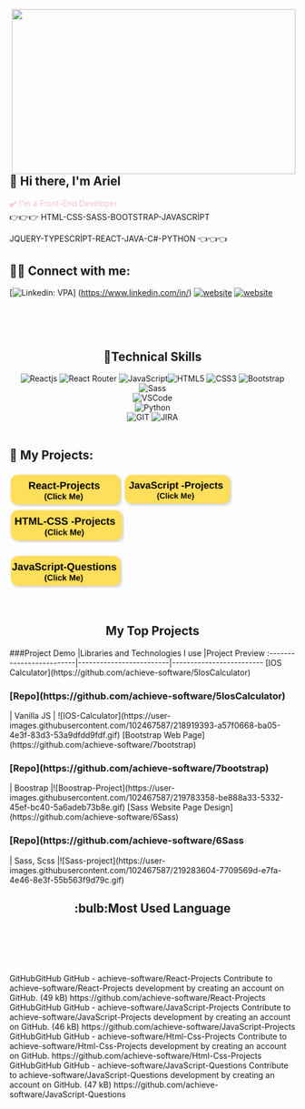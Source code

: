 <img src="https://media.giphy.com/media/qgQUggAC3Pfv687qPC/giphy.gif" align="right" width="500" height="290"></br>

## :wave: Hi there, I'm Ariel

<font color="pink"> :heavy_check_mark: I'm a Front-End Developer. </font>
</br>
👉👉👉 HTML-CSS-SASS-BOOTSTRAP-JAVASCRİPT

JQUERY-TYPESCRİPT-REACT-JAVA-C#-PYTHON 👈👈👈

## :man::woman: Connect with me:

[![Linkedin: VPA](https://img.shields.io/badge/linkedin-%230077B5.svg?&style=for-the-badge&logo=linkedin&logoColor=white)]
(https://www.linkedin.com/in/)
[![website](https://img.shields.io/badge/gmail-f1f2f6.svg?&style=for-the-badge&logo=gmail&logoColor=red)](mailto:akivv45@gmail.com)
[![website](https://img.shields.io/badge/%20-medium-black?&style=for-the-badge&logoColor=white)]()

<p align="left"> <img src="https://komarev.com/ghpvc/?username=" alt=""/></p>


</br><h2 align="center">:rocket:Technical Skills</h2>
<div align="center">
<img
        src="https://img.shields.io/badge/React-20232A?style=for-the-badge&logo=react&logoColor=61DAFB"
        alt="Reactjs"
      />
<img
        src="https://img.shields.io/badge/React_Router-CA4245?style=for-the-badge&logo=react-router&logoColor=white"
        alt="React Router"
      />
<img
        src="https://img.shields.io/badge/JavaScript-323330?style=for-the-badge&logo=javascript&logoColor=F7DF1E"
        alt="JavaScript"
      /><img
        src="https://img.shields.io/badge/HTML5-E34F26?style=for-the-badge&logo=html5&logoColor=white"
        alt="HTML5"
      />
<img
        src="https://img.shields.io/badge/CSS3-1572B6?style=for-the-badge&logo=css3&logoColor=white"
        alt="CSS3"
      />
<img
        src="https://img.shields.io/badge/Bootstrap-563D7C?style=for-the-badge&logo=bootstrap&logoColor=white"
        alt="Bootstrap"
      />
<img
        src="https://img.shields.io/badge/Sass-CC6699?style=for-the-badge&logo=sass&logoColor=white"
        alt="Sass"
      />
</br>
<img
     src="https://img.shields.io/badge/Visual_Studio_Code-0078D4?style=for-the-badge&logo=visual%20studio%20code&logoColor=white"
     alt="VSCode"
     />
</br>
<img
        src="https://img.shields.io/badge/Python-14354C?style=for-the-badge&logo=python&logoColor=white"
        alt="Python"
      />
<br>
<img
      src="https://img.shields.io/badge/GIT-E44C30?style=for-the-badge&logo=git&logoColor=white"
      alt="GIT"
      />
<img
      src="https://img.shields.io/badge/Jira-0052CC?style=for-the-badge&logo=Jira&logoColor=white"
      alt="JIRA"
      /></div>
</br>
<!--<div  align="center"> <img src="https://raw.githubusercontent.com/scriptex/github-contributions-snake/snake/github-contribution-grid-snake.svg" /></div>-->

## :star2: My Projects:

<a href="https://github.com/achieve-software/React-Projects" target="_blank" style="text-decoration: none;margin-right:"><img src="./img/React.png" style="height:60px; width: fit-content;" ></a>
<a href="https://github.com/achieve-software/JavaScript-Projects" target="_blank" style="text-decoration: none;margin-right: 25px;"><img src="./img/JavaScript.png" style="height:60px; width: fit-content;" ></a>
<a href="https://github.com/achieve-software/Html-Css-Projects" target="_blank" style="text-decoration: none;margin-right: 25px;"><img src="./img/Html-Css.png" style="height:60px; width: fit-content;" ></a>
</br></br>
<a href="https://github.com/achieve-software/JavaScript-Questions" target="_blank" style="text-decoration: none;margin-right: 25px;"><img src="./img/jjj.png" style="height:60px; width: fit-content;" ></a>

</br>

<h2 align="center">My Top Projects</h2>###Project Demo       |Libraries and Technologies I use     |Project Preview
:-------------------------|-------------------------|-------------------------
[IOS Calculator](https://github.com/achieve-software/5IosCalculator) <h3>[Repo](https://github.com/achieve-software/5IosCalculator)</h3> | Vanilla JS | ![IOS-Calculator](https://user-images.githubusercontent.com/102467587/218919393-a57f0668-ba05-4e3f-83d3-53a9dfdd9fdf.gif)
[Bootstrap Web Page](https://github.com/achieve-software/7bootstrap) <h3>[Repo](https://github.com/achieve-software/7bootstrap)</h3> | Boostrap |![Boostrap-Project](https://user-images.githubusercontent.com/102467587/219783358-be888a33-5332-45ef-bc40-5a6adeb73b8e.gif)
[Sass Website Page Design](https://github.com/achieve-software/6Sass) <h3>[Repo](https://github.com/achieve-software/6Sass</h3> | Sass, Scss |![Sass-project](https://user-images.githubusercontent.com/102467587/219283604-7709569d-e7fa-4e46-8e3f-55b563f9d79c.gif)<br><h2 align="center">:bulb:Most Used Language</h2>
<div  align="center"> 
<br/>
<img
     src="https://github-readme-stats.vercel.app/api?username=axel-ac&theme=blue-green"
     alt=""
     /> </br></br></br>
<img
     src="https://github-readme-stats.vercel.app/api/top-langs/?username=axel-ac&theme=blue-green"
     alt=""
     /> <br/>
</div>
GitHubGitHub
GitHub - achieve-software/React-Projects
Contribute to achieve-software/React-Projects development by creating an account on GitHub. (49 kB)
https://github.com/achieve-software/React-Projects
GitHubGitHub
GitHub - achieve-software/JavaScript-Projects
Contribute to achieve-software/JavaScript-Projects development by creating an account on GitHub. (46 kB)
https://github.com/achieve-software/JavaScript-Projects
GitHubGitHub
GitHub - achieve-software/Html-Css-Projects
Contribute to achieve-software/Html-Css-Projects development by creating an account on GitHub.
https://github.com/achieve-software/Html-Css-Projects
GitHubGitHub
GitHub - achieve-software/JavaScript-Questions
Contribute to achieve-software/JavaScript-Questions development by creating an account on GitHub. (47 kB)
https://github.com/achieve-software/JavaScript-Questions 
